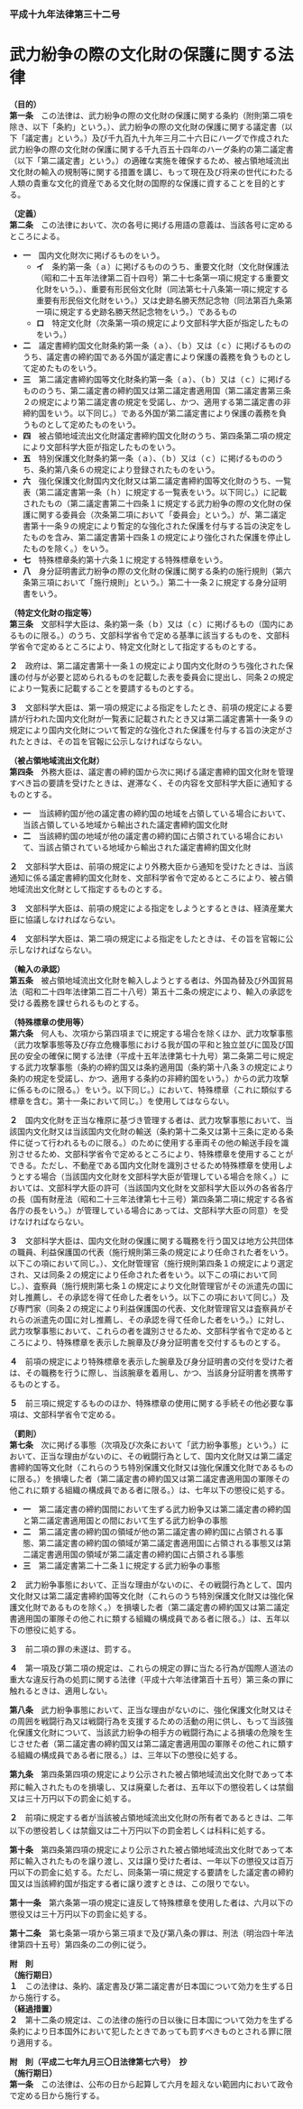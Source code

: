 ### 平成十九年法律第三十二号  
# 武力紛争の際の文化財の保護に関する法律  
  
**（目的）**  
**第一条**　この法律は、武力紛争の際の文化財の保護に関する条約（附則第二項を除き、以下「条約」という。）、武力紛争の際の文化財の保護に関する議定書（以下「議定書」という。）及び千九百九十九年三月二十六日にハーグで作成された武力紛争の際の文化財の保護に関する千九百五十四年のハーグ条約の第二議定書（以下「第二議定書」という。）の適確な実施を確保するため、被占領地域流出文化財の輸入の規制等に関する措置を講じ、もって現在及び将来の世代にわたる人類の貴重な文化的資産である文化財の国際的な保護に資することを目的とする。  
  
**（定義）**  
**第二条**　この法律において、次の各号に掲げる用語の意義は、当該各号に定めるところによる。  
* **一**　国内文化財次に掲げるものをいう。  
	* **イ**　条約第一条（ａ）に掲げるもののうち、重要文化財（文化財保護法（昭和二十五年法律第二百十四号）第二十七条第一項に規定する重要文化財をいう。）、重要有形民俗文化財（同法第七十八条第一項に規定する重要有形民俗文化財をいう。）又は史跡名勝天然記念物（同法第百九条第一項に規定する史跡名勝天然記念物をいう。）であるもの  
	* **ロ**　特定文化財（次条第一項の規定により文部科学大臣が指定したものをいう。）  
* **二**　議定書締約国文化財条約第一条（ａ）、（ｂ）又は（ｃ）に掲げるもののうち、議定書の締約国である外国が議定書により保護の義務を負うものとして定めたものをいう。  
* **三**　第二議定書締約国等文化財条約第一条（ａ）、（ｂ）又は（ｃ）に掲げるもののうち、第二議定書の締約国又は第二議定書適用国（第二議定書第三条２の規定により第二議定書の規定を受諾し、かつ、適用する第二議定書の非締約国をいう。以下同じ。）である外国が第二議定書により保護の義務を負うものとして定めたものをいう。  
* **四**　被占領地域流出文化財議定書締約国文化財のうち、第四条第二項の規定により文部科学大臣が指定したものをいう。  
* **五**　特別保護文化財条約第一条（ａ）、（ｂ）又は（ｃ）に掲げるもののうち、条約第八条６の規定により登録されたものをいう。  
* **六**　強化保護文化財国内文化財又は第二議定書締約国等文化財のうち、一覧表（第二議定書第一条（ｈ）に規定する一覧表をいう。以下同じ。）に記載されたもの（第二議定書第二十四条１に規定する武力紛争の際の文化財の保護に関する委員会（次条第二項において「委員会」という。）が、第二議定書第十一条９の規定により暫定的な強化された保護を付与する旨の決定をしたものを含み、第二議定書第十四条１の規定により強化された保護を停止したものを除く。）をいう。  
* **七**　特殊標章条約第十六条１に規定する特殊標章をいう。  
* **八**　身分証明書武力紛争の際の文化財の保護に関する条約の施行規則（第六条第三項において「施行規則」という。）第二十一条２に規定する身分証明書をいう。  
  
**（特定文化財の指定等）**  
**第三条**　文部科学大臣は、条約第一条（ｂ）又は（ｃ）に掲げるもの（国内にあるものに限る。）のうち、文部科学省令で定める基準に該当するものを、文部科学省令で定めるところにより、特定文化財として指定するものとする。  
  
**２**　政府は、第二議定書第十一条１の規定により国内文化財のうち強化された保護の付与が必要と認められるものを記載した表を委員会に提出し、同条２の規定により一覧表に記載することを要請するものとする。  
  
**３**　文部科学大臣は、第一項の規定による指定をしたとき、前項の規定による要請が行われた国内文化財が一覧表に記載されたとき又は第二議定書第十一条９の規定により国内文化財について暫定的な強化された保護を付与する旨の決定がされたときは、その旨を官報に公示しなければならない。  
  
**（被占領地域流出文化財）**  
**第四条**　外務大臣は、議定書の締約国から次に掲げる議定書締約国文化財を管理すべき旨の要請を受けたときは、遅滞なく、その内容を文部科学大臣に通知するものとする。  
* **一**　当該締約国が他の議定書の締約国の地域を占領している場合において、当該占領している地域から輸出された議定書締約国文化財  
* **二**　当該締約国の地域が他の議定書の締約国に占領されている場合において、当該占領されている地域から輸出された議定書締約国文化財  
  
**２**　文部科学大臣は、前項の規定により外務大臣から通知を受けたときは、当該通知に係る議定書締約国文化財を、文部科学省令で定めるところにより、被占領地域流出文化財として指定するものとする。  
  
**３**　文部科学大臣は、前項の規定による指定をしようとするときは、経済産業大臣に協議しなければならない。  
  
**４**　文部科学大臣は、第二項の規定による指定をしたときは、その旨を官報に公示しなければならない。  
  
**（輸入の承認）**  
**第五条**　被占領地域流出文化財を輸入しようとする者は、外国為替及び外国貿易法（昭和二十四年法律第二百二十八号）第五十二条の規定により、輸入の承認を受ける義務を課せられるものとする。  
  
**（特殊標章の使用等）**  
**第六条**　何人も、次項から第四項までに規定する場合を除くほか、武力攻撃事態（武力攻撃事態等及び存立危機事態における我が国の平和と独立並びに国及び国民の安全の確保に関する法律（平成十五年法律第七十九号）第二条第二号に規定する武力攻撃事態（条約の締約国又は条約適用国（条約第十八条３の規定により条約の規定を受諾し、かつ、適用する条約の非締約国をいう。）からの武力攻撃に係るものに限る。）をいう。以下同じ。）において、特殊標章（これに類似する標章を含む。第十一条において同じ。）を使用してはならない。  
  
**２**　国内文化財を正当な権原に基づき管理する者は、武力攻撃事態において、当該国内文化財又は当該国内文化財の輸送（条約第十二条又は第十三条に定める条件に従って行われるものに限る。）のために使用する車両その他の輸送手段を識別させるため、文部科学省令で定めるところにより、特殊標章を使用することができる。ただし、不動産である国内文化財を識別させるため特殊標章を使用しようとする場合（当該国内文化財を文部科学大臣が管理している場合を除く。）においては、文部科学大臣の許可（当該国内文化財を文部科学大臣以外の各省各庁の長（国有財産法（昭和二十三年法律第七十三号）第四条第二項に規定する各省各庁の長をいう。）が管理している場合にあっては、文部科学大臣の同意）を受けなければならない。  
  
**３**　文部科学大臣は、国内文化財の保護に関する職務を行う国又は地方公共団体の職員、利益保護国の代表（施行規則第三条の規定により任命された者をいう。以下この項において同じ。）、文化財管理官（施行規則第四条１の規定により選定され、又は同条２の規定により任命された者をいう。以下この項において同じ。）、査察員（施行規則第七条１の規定により文化財管理官がその派遣先の国に対し推薦し、その承認を得て任命した者をいう。以下この項において同じ。）及び専門家（同条２の規定により利益保護国の代表、文化財管理官又は査察員がそれらの派遣先の国に対し推薦し、その承認を得て任命した者をいう。）に対し、武力攻撃事態において、これらの者を識別させるため、文部科学省令で定めるところにより、特殊標章を表示した腕章及び身分証明書を交付するものとする。  
  
**４**　前項の規定により特殊標章を表示した腕章及び身分証明書の交付を受けた者は、その職務を行うに際し、当該腕章を着用し、かつ、当該身分証明書を携帯するものとする。  
  
**５**　前三項に規定するもののほか、特殊標章の使用に関する手続その他必要な事項は、文部科学省令で定める。  
  
**（罰則）**  
**第七条**　次に掲げる事態（次項及び次条において「武力紛争事態」という。）において、正当な理由がないのに、その戦闘行為として、国内文化財又は第二議定書締約国等文化財（これらのうち特別保護文化財又は強化保護文化財であるものに限る。）を損壊した者（第二議定書の締約国又は第二議定書適用国の軍隊その他これに類する組織の構成員である者に限る。）は、七年以下の懲役に処する。  
* **一**　第二議定書の締約国間において生ずる武力紛争又は第二議定書の締約国と第二議定書適用国との間において生ずる武力紛争の事態  
* **二**　第二議定書の締約国の領域が他の第二議定書の締約国に占領される事態、第二議定書の締約国の領域が第二議定書適用国に占領される事態又は第二議定書適用国の領域が第二議定書の締約国に占領される事態  
* **三**　第二議定書第二十二条１に規定する武力紛争の事態  
  
**２**　武力紛争事態において、正当な理由がないのに、その戦闘行為として、国内文化財又は第二議定書締約国等文化財（これらのうち特別保護文化財又は強化保護文化財であるものを除く。）を損壊した者（第二議定書の締約国又は第二議定書適用国の軍隊その他これに類する組織の構成員である者に限る。）は、五年以下の懲役に処する。  
  
**３**　前二項の罪の未遂は、罰する。  
  
**４**　第一項及び第二項の規定は、これらの規定の罪に当たる行為が国際人道法の重大な違反行為の処罰に関する法律（平成十六年法律第百十五号）第三条の罪に触れるときは、適用しない。  
  
**第八条**　武力紛争事態において、正当な理由がないのに、強化保護文化財又はその周囲を戦闘行為又は戦闘行為を支援するための活動の用に供し、もって当該強化保護文化財について、当該武力紛争の相手方の戦闘行為による損壊の危険を生じさせた者（第二議定書の締約国又は第二議定書適用国の軍隊その他これに類する組織の構成員である者に限る。）は、三年以下の懲役に処する。  
  
**第九条**　第四条第四項の規定により公示された被占領地域流出文化財であって本邦に輸入されたものを損壊し、又は廃棄した者は、五年以下の懲役若しくは禁<ruby>錮<rt>こ</rt></ruby>又は三十万円以下の罰金に処する。  
  
**２**　前項に規定する者が当該被占領地域流出文化財の所有者であるときは、二年以下の懲役若しくは禁<ruby>錮<rt>こ</rt></ruby>又は二十万円以下の罰金若しくは科料に処する。  
  
**第十条**　第四条第四項の規定により公示された被占領地域流出文化財であって本邦に輸入されたものを譲り渡し、又は譲り受けた者は、一年以下の懲役又は百万円以下の罰金に処する。ただし、同条第一項に規定する要請をした議定書の締約国又は当該締約国が指定する者に譲り渡すときは、この限りでない。  
  
**第十一条**　第六条第一項の規定に違反して特殊標章を使用した者は、六月以下の懲役又は三十万円以下の罰金に処する。  
  
**第十二条**　第七条第一項から第三項まで及び第八条の罪は、刑法（明治四十年法律第四十五号）第四条の二の例に従う。  
  
**附　則**  
**（施行期日）**  
**１**　この法律は、条約、議定書及び第二議定書が日本国について効力を生ずる日から施行する。  
**（経過措置）**  
**２**　第十二条の規定は、この法律の施行の日以後に日本国について効力を生ずる条約により日本国外において犯したときであっても罰すべきものとされる罪に限り適用する。  
  
**附　則（平成二七年九月三〇日法律第七六号）　抄**  
**（施行期日）**  
**第一条**　この法律は、公布の日から起算して六月を超えない範囲内において政令で定める日から施行する。  
  
